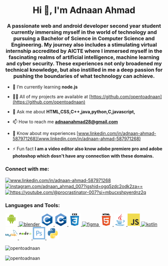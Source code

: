 <h1 align="center">Hi 👋, I'm Adnaan Ahmad</h1>
<h3 align="center">A passionate web and android developer second year student currently immersing myself in the world of technology and pursuing a Bachelor of Science in Computer Science and Engineering. My journey also includes a stimulating virtual internship accredited by AICTE where I immersed myself in the fascinating realms of artificial intelligence, machine learning and cyber security. These experiences not only broadened my technical knowledge, but also instilled in me a deep passion for pushing the boundaries of what technology can achieve.</h3>

- 🌱 I’m currently learning **node.js**

- 👨‍💻 All of my projects are available at [https://github.com/opentoadnaan](https://github.com/opentoadnaan)

- 💬 Ask me about **HTML,CSS,C++,java,python,C,javascript,**

- 📫 How to reach me **adnaanahmad28@gmail.com**

- 📄 Know about my experiences [www.linkedin.com/in/adnaan-ahmad-587971268](www.linkedin.com/in/adnaan-ahmad-587971268)

- ⚡ Fun fact **I am a video editor also know adobe premiere pro and adobe photoshop which dosn't have any connection with these domains.**

<h3 align="left">Connect with me:</h3>
<p align="left">
<a href="https://linkedin.com/in/www.linkedin.com/in/adnaan-ahmad-587971268" target="blank"><img align="center" src="https://raw.githubusercontent.com/rahuldkjain/github-profile-readme-generator/master/src/images/icons/Social/linked-in-alt.svg" alt="www.linkedin.com/in/adnaan-ahmad-587971268" height="30" width="40" /></a>
<a href="https://instagram.com/instagram.com/adnaan_ahmad_007?igshid=ogq5zdc2odk2za==" target="blank"><img align="center" src="https://raw.githubusercontent.com/rahuldkjain/github-profile-readme-generator/master/src/images/icons/Social/instagram.svg" alt="instagram.com/adnaan_ahmad_007?igshid=ogq5zdc2odk2za==" height="30" width="40" /></a>
<a href="https://www.youtube.com/c/https://youtube.com/@procrastinator-007?si=mbucxshpyerdnz2q" target="blank"><img align="center" src="https://raw.githubusercontent.com/rahuldkjain/github-profile-readme-generator/master/src/images/icons/Social/youtube.svg" alt="https://youtube.com/@procrastinator-007?si=mbucxshpyerdnz2q" height="30" width="40" /></a>
</p>

<h3 align="left">Languages and Tools:</h3>
<p align="left"> <a href="https://developer.android.com" target="_blank" rel="noreferrer"> <img src="https://raw.githubusercontent.com/devicons/devicon/master/icons/android/android-original-wordmark.svg" alt="android" width="40" height="40"/> </a> <a href="https://www.blender.org/" target="_blank" rel="noreferrer"> <img src="https://download.blender.org/branding/community/blender_community_badge_white.svg" alt="blender" width="40" height="40"/> </a> <a href="https://www.cprogramming.com/" target="_blank" rel="noreferrer"> <img src="https://raw.githubusercontent.com/devicons/devicon/master/icons/c/c-original.svg" alt="c" width="40" height="40"/> </a> <a href="https://www.w3schools.com/cpp/" target="_blank" rel="noreferrer"> <img src="https://raw.githubusercontent.com/devicons/devicon/master/icons/cplusplus/cplusplus-original.svg" alt="cplusplus" width="40" height="40"/> </a> <a href="https://www.w3schools.com/css/" target="_blank" rel="noreferrer"> <img src="https://raw.githubusercontent.com/devicons/devicon/master/icons/css3/css3-original-wordmark.svg" alt="css3" width="40" height="40"/> </a> <a href="https://www.figma.com/" target="_blank" rel="noreferrer"> <img src="https://www.vectorlogo.zone/logos/figma/figma-icon.svg" alt="figma" width="40" height="40"/> </a> <a href="https://www.w3.org/html/" target="_blank" rel="noreferrer"> <img src="https://raw.githubusercontent.com/devicons/devicon/master/icons/html5/html5-original-wordmark.svg" alt="html5" width="40" height="40"/> </a> <a href="https://www.java.com" target="_blank" rel="noreferrer"> <img src="https://raw.githubusercontent.com/devicons/devicon/master/icons/java/java-original.svg" alt="java" width="40" height="40"/> </a> <a href="https://developer.mozilla.org/en-US/docs/Web/JavaScript" target="_blank" rel="noreferrer"> <img src="https://raw.githubusercontent.com/devicons/devicon/master/icons/javascript/javascript-original.svg" alt="javascript" width="40" height="40"/> </a> <a href="https://kotlinlang.org" target="_blank" rel="noreferrer"> <img src="https://www.vectorlogo.zone/logos/kotlinlang/kotlinlang-icon.svg" alt="kotlin" width="40" height="40"/> </a> <a href="https://www.mysql.com/" target="_blank" rel="noreferrer"> <img src="https://raw.githubusercontent.com/devicons/devicon/master/icons/mysql/mysql-original-wordmark.svg" alt="mysql" width="40" height="40"/> </a> <a href="https://nodejs.org" target="_blank" rel="noreferrer"> <img src="https://raw.githubusercontent.com/devicons/devicon/master/icons/nodejs/nodejs-original-wordmark.svg" alt="nodejs" width="40" height="40"/> </a> <a href="https://www.photoshop.com/en" target="_blank" rel="noreferrer"> <img src="https://raw.githubusercontent.com/devicons/devicon/master/icons/photoshop/photoshop-line.svg" alt="photoshop" width="40" height="40"/> </a> <a href="https://www.python.org" target="_blank" rel="noreferrer"> <img src="https://raw.githubusercontent.com/devicons/devicon/master/icons/python/python-original.svg" alt="python" width="40" height="40"/> </a> </p>

<p><img align="center" src="https://github-readme-stats.vercel.app/api/top-langs?username=opentoadnaan&show_icons=true&locale=en&layout=compact" alt="opentoadnaan" /></p>

<p><img align="center" src="https://github-readme-streak-stats.herokuapp.com/?user=opentoadnaan&" alt="opentoadnaan" /></p>
